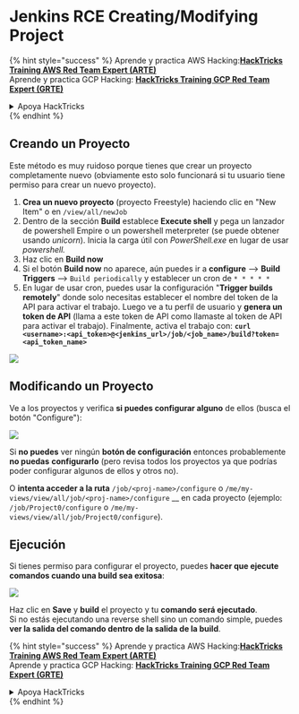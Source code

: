 # Jenkins RCE Creating/Modifying Project

{% hint style="success" %}
Aprende y practica AWS Hacking:<img src="/.gitbook/assets/image.png" alt="" data-size="line">[**HackTricks Training AWS Red Team Expert (ARTE)**](https://training.hacktricks.xyz/courses/arte)<img src="/.gitbook/assets/image.png" alt="" data-size="line">\
Aprende y practica GCP Hacking: <img src="/.gitbook/assets/image (2).png" alt="" data-size="line">[**HackTricks Training GCP Red Team Expert (GRTE)**<img src="/.gitbook/assets/image (2).png" alt="" data-size="line">](https://training.hacktricks.xyz/courses/grte)

<details>

<summary>Apoya HackTricks</summary>

* Revisa los [**planes de suscripción**](https://github.com/sponsors/carlospolop)!
* **Únete al** 💬 [**grupo de Discord**](https://discord.gg/hRep4RUj7f) o al [**grupo de telegram**](https://t.me/peass) o **síguenos** en **Twitter** 🐦 [**@hacktricks\_live**](https://twitter.com/hacktricks\_live)**.**
* **Comparte trucos de hacking enviando PRs a los repositorios de github de** [**HackTricks**](https://github.com/carlospolop/hacktricks) y [**HackTricks Cloud**](https://github.com/carlospolop/hacktricks-cloud).

</details>
{% endhint %}

## Creando un Proyecto

Este método es muy ruidoso porque tienes que crear un proyecto completamente nuevo (obviamente esto solo funcionará si tu usuario tiene permiso para crear un nuevo proyecto).

1. **Crea un nuevo proyecto** (proyecto Freestyle) haciendo clic en "New Item" o en `/view/all/newJob`
2. Dentro de la sección **Build** establece **Execute shell** y pega un lanzador de powershell Empire o un powershell meterpreter (se puede obtener usando _unicorn_). Inicia la carga útil con _PowerShell.exe_ en lugar de usar _powershell._
3. Haz clic en **Build now**
1. Si el botón **Build now** no aparece, aún puedes ir a **configure** --> **Build Triggers** --> `Build periodically` y establecer un cron de `* * * * *`
2. En lugar de usar cron, puedes usar la configuración "**Trigger builds remotely**" donde solo necesitas establecer el nombre del token de la API para activar el trabajo. Luego ve a tu perfil de usuario y **genera un token de API** (llama a este token de API como llamaste al token de API para activar el trabajo). Finalmente, activa el trabajo con: **`curl <username>:<api_token>@<jenkins_url>/job/<job_name>/build?token=<api_token_name>`**

![](<../../.gitbook/assets/image (165).png>)

## Modificando un Proyecto

Ve a los proyectos y verifica **si puedes configurar alguno** de ellos (busca el botón "Configure"):

![](<../../.gitbook/assets/image (265).png>)

Si **no puedes** ver ningún **botón de configuración** entonces probablemente **no puedas** **configurarlo** (pero revisa todos los proyectos ya que podrías poder configurar algunos de ellos y otros no).

O **intenta acceder a la ruta** `/job/<proj-name>/configure` o `/me/my-views/view/all/job/<proj-name>/configure` \_\_ en cada proyecto (ejemplo: `/job/Project0/configure` o `/me/my-views/view/all/job/Project0/configure`).

## Ejecución

Si tienes permiso para configurar el proyecto, puedes **hacer que ejecute comandos cuando una build sea exitosa**:

![](<../../.gitbook/assets/image (98).png>)

Haz clic en **Save** y **build** el proyecto y tu **comando será ejecutado**.\
Si no estás ejecutando una reverse shell sino un comando simple, puedes **ver la salida del comando dentro de la salida de la build**.

{% hint style="success" %}
Aprende y practica AWS Hacking:<img src="/.gitbook/assets/image.png" alt="" data-size="line">[**HackTricks Training AWS Red Team Expert (ARTE)**](https://training.hacktricks.xyz/courses/arte)<img src="/.gitbook/assets/image.png" alt="" data-size="line">\
Aprende y practica GCP Hacking: <img src="/.gitbook/assets/image (2).png" alt="" data-size="line">[**HackTricks Training GCP Red Team Expert (GRTE)**<img src="/.gitbook/assets/image (2).png" alt="" data-size="line">](https://training.hacktricks.xyz/courses/grte)

<details>

<summary>Apoya HackTricks</summary>

* Revisa los [**planes de suscripción**](https://github.com/sponsors/carlospolop)!
* **Únete al** 💬 [**grupo de Discord**](https://discord.gg/hRep4RUj7f) o al [**grupo de telegram**](https://t.me/peass) o **síguenos** en **Twitter** 🐦 [**@hacktricks\_live**](https://twitter.com/hacktricks\_live)**.**
* **Comparte trucos de hacking enviando PRs a los repositorios de github de** [**HackTricks**](https://github.com/carlospolop/hacktricks) y [**HackTricks Cloud**](https://github.com/carlospolop/hacktricks-cloud).

</details>
{% endhint %}
